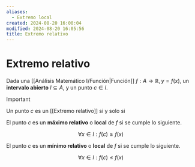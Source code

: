 ```yaml
---
aliases:
  - Extremo local
created: 2024-08-20 16:00:04
modified: 2024-08-20 16:05:56
title: Extremo relativo
---
```


# Extremo relativo

Dada una [[Análisis Matemático I/Función|Función]] $f: A \to \mathbb{R}, y = f(x)$, un **intervalo abierto** $I \subseteq A$, y un punto $c \in I$.

> [!important]
> Un punto $c$ es un [[Extremo relativo]] si y solo si 

El punto $c$ es un **máximo relativo** o **local** de $f$ si se cumple lo siguiente.

$$
\forall x \in I: f(c) \geq f(x)
$$

El punto $c$ es un **mínimo relativo** o **local** de $f$ si se cumple lo siguiente.

$$
\forall x \in I: f(c) \leq f(x)
$$
